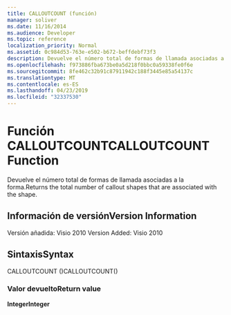 ```yaml
---
title: CALLOUTCOUNT (función)
manager: soliver
ms.date: 11/16/2014
ms.audience: Developer
ms.topic: reference
localization_priority: Normal
ms.assetid: 0c984d53-763e-e502-b672-beffdebf73f3
description: Devuelve el número total de formas de llamada asociadas a la forma.
ms.openlocfilehash: f973886fba673be0a5d218f0bbc0a59338fe0f6e
ms.sourcegitcommit: 8fe462c32b91c87911942c188f3445e85a54137c
ms.translationtype: MT
ms.contentlocale: es-ES
ms.lasthandoff: 04/23/2019
ms.locfileid: "32337530"
---
```

# <a name="calloutcount-function"></a><span data-ttu-id="74f1e-103">Función CALLOUTCOUNT</span><span class="sxs-lookup"><span data-stu-id="74f1e-103">CALLOUTCOUNT Function</span></span>

<span data-ttu-id="74f1e-104">Devuelve el número total de formas de llamada asociadas a la forma.</span><span class="sxs-lookup"><span data-stu-id="74f1e-104">Returns the total number of callout shapes that are associated with the shape.</span></span>
  
## <a name="version-information"></a><span data-ttu-id="74f1e-105">Información de versión</span><span class="sxs-lookup"><span data-stu-id="74f1e-105">Version Information</span></span>

<span data-ttu-id="74f1e-106">Versión añadida: Visio 2010
</span><span class="sxs-lookup"><span data-stu-id="74f1e-106">Version Added: Visio 2010</span></span> 
  
## <a name="syntax"></a><span data-ttu-id="74f1e-107">Sintaxis</span><span class="sxs-lookup"><span data-stu-id="74f1e-107">Syntax</span></span>

<span data-ttu-id="74f1e-108">CALLOUTCOUNT ()</span><span class="sxs-lookup"><span data-stu-id="74f1e-108">CALLOUTCOUNT()</span></span>
  
### <a name="return-value"></a><span data-ttu-id="74f1e-109">Valor devuelto</span><span class="sxs-lookup"><span data-stu-id="74f1e-109">Return value</span></span>

 <span data-ttu-id="74f1e-110">**Integer**</span><span class="sxs-lookup"><span data-stu-id="74f1e-110">**Integer**</span></span>
  

